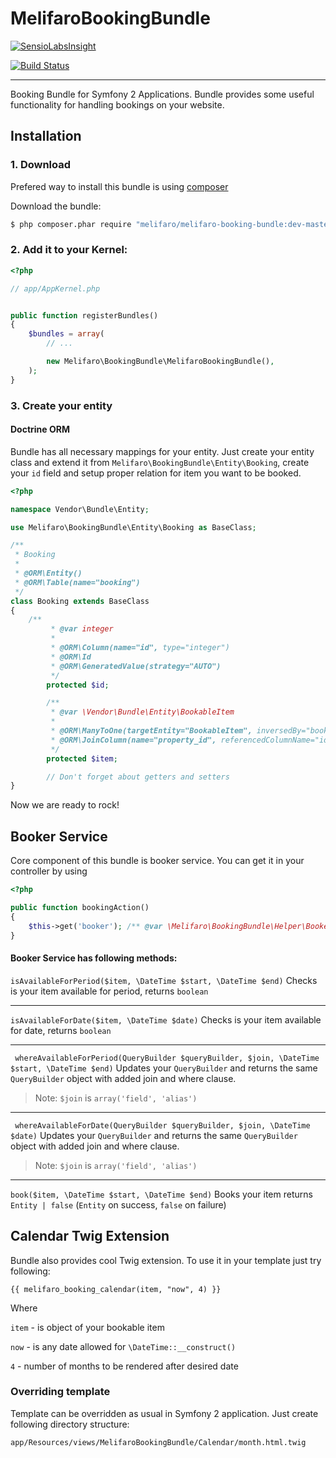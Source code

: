 MelifaroBookingBundle
=============
[![SensioLabsInsight](https://insight.sensiolabs.com/projects/077bcf9f-3153-423b-bd97-dd580ab81d4c/big.png)](https://insight.sensiolabs.com/projects/077bcf9f-3153-423b-bd97-dd580ab81d4c)

[![Build Status](https://travis-ci.org/me1ifaro/MelifaroBookingBundle.svg?branch=master)](https://travis-ci.org/me1ifaro/MelifaroBookingBundle)

-------------



Booking Bundle for Symfony 2 Applications. Bundle provides some useful functionality for handling bookings
on your website.


Installation
-------------

### 1. Download
Prefered way to install this bundle is using [composer](http://getcomposer.org)

Download the bundle:
```bash
$ php composer.phar require "melifaro/melifaro-booking-bundle:dev-master"
```
### 2. Add it to your Kernel:

```php
<?php

// app/AppKernel.php


public function registerBundles()
{
    $bundles = array(
        // ...

        new Melifaro\BookingBundle\MelifaroBookingBundle(),
    );
}
```
### 3. Create your entity

#### Doctrine ORM
Bundle has all necessary mappings for your entity. Just create your entity class and extend it from
```Melifaro\BookingBundle\Entity\Booking```, create your ```id``` field and setup proper relation for
item you want to be booked.

```php
<?php

namespace Vendor\Bundle\Entity;

use Melifaro\BookingBundle\Entity\Booking as BaseClass;

/**
 * Booking
 *
 * @ORM\Entity()
 * @ORM\Table(name="booking")
 */
class Booking extends BaseClass
{
    /**
         * @var integer
         *
         * @ORM\Column(name="id", type="integer")
         * @ORM\Id
         * @ORM\GeneratedValue(strategy="AUTO")
         */
        protected $id;

        /**
         * @var \Vendor\Bundle\Entity\BookableItem
         *
         * @ORM\ManyToOne(targetEntity="BookableItem", inversedBy="bookings")
         * @ORM\JoinColumn(name="property_id", referencedColumnName="id")
         */
        protected $item;

        // Don't forget about getters and setters
}

```

Now we are ready to rock!

Booker Service
--------------

Core component of this bundle is booker service. You can get it in your controller by using
```php
<?php

public function bookingAction()
{
    $this->get('booker'); /** @var \Melifaro\BookingBundle\Helper\Booker */
}
```

#### Booker Service has following methods:

``` isAvailableForPeriod($item, \DateTime $start, \DateTime $end) ``` Checks is your item available for period,
returns ```boolean```

---

``` isAvailableForDate($item, \DateTime $date) ``` Checks is your item available for date, returns ```boolean```

---

``` whereAvailableForPeriod(QueryBuilder $queryBuilder, $join, \DateTime $start, \DateTime $end)``` Updates your
```QueryBuilder``` and returns the same ```QueryBuilder``` object with added join and where clause.
> Note: ```$join``` is ```array('field', 'alias')```

---

``` whereAvailableForDate(QueryBuilder $queryBuilder, $join, \DateTime $date)``` Updates your
```QueryBuilder``` and returns the same ```QueryBuilder``` object with added join and where clause.
> Note: ```$join``` is ```array('field', 'alias')```

---

``` book($item, \DateTime $start, \DateTime $end) ``` Books your item returns ```Entity | false``` (```Entity```
on success, ```false``` on failure)

Calendar Twig Extension
-----------------------

Bundle also provides cool Twig extension. To use it in your template just try following:

```twig
{{ melifaro_booking_calendar(item, "now", 4) }}
```

Where

```item``` - is object of your bookable item

```now```  -  is any date allowed for ```\DateTime::__construct()```

```4```    -  number of months to be rendered after desired date

### Overriding template

Template can be overridden as usual in Symfony 2 application.
Just create following directory structure:

```
app/Resources/views/MelifaroBookingBundle/Calendar/month.html.twig
```
